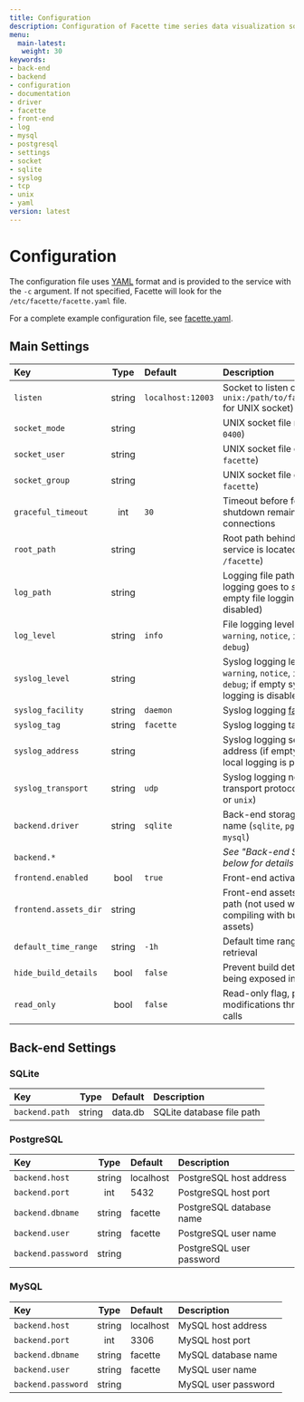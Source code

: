 ```yaml
---
title: Configuration
description: Configuration of Facette time series data visualization software
menu:
  main-latest:
   weight: 30
keywords:
- back-end
- backend
- configuration
- documentation
- driver
- facette
- front-end
- log
- mysql
- postgresql
- settings
- socket
- sqlite
- syslog
- tcp
- unix
- yaml
version: latest
---
```


# Configuration

The configuration file uses [YAML](http://yaml.org/) format and is provided to the service with the `-c` argument. If
not specified, Facette will look for the `/etc/facette/facette.yaml` file.

For a complete example configuration file, see
[facette.yaml](https://raw.githubusercontent.com/facette/facette/master/docs/examples/facette.yaml).

## Main Settings

| Key                   | Type   | Default           | Description                                                                                                 |
|:----------------------|:------:|:------------------|:------------------------------------------------------------------------------------------------------------|
| `listen`              | string | `localhost:12003` | Socket to listen on (use `unix:/path/to/facette.sock` for UNIX socket)                                      |
| `socket_mode`         | string |                   | UNIX socket file mode (e.g. `0400`)                                                                         |
| `socket_user`         | string |                   | UNIX socket file owner (e.g. `facette`)                                                                     |
| `socket_group`        | string |                   | UNIX socket file group (e.g. `facette`)                                                                     |
| `graceful_timeout`    | int    | `30`              | Timeout before forcefully shutdown remaining connections                                                    |
| `root_path`           | string |                   | Root path behind which the service is located (e.g. `/facette`)                                             |
| `log_path`            | string |                   | Logging file path (if `-` logging goes to *stdout*; if empty file logging is disabled)                      |
| `log_level`           | string | `info`            | File logging level (`error`, `warning`, `notice`, `info` or `debug`)                                        |
| `syslog_level`        | string |                   | Syslog logging level (`error`, `warning`, `notice`, `info` or `debug`; if empty syslog logging is disabled) |
| `syslog_facility`     | string | `daemon`          | Syslog logging [facility](https://en.wikipedia.org/wiki/Syslog#Facility))                                   |
| `syslog_tag`          | string | `facette`         | Syslog logging tag                                                                                          |
| `syslog_address`      | string |                   | Syslog logging server address (if empty, host-local logging is performed)                                   |
| `syslog_transport`    | string | `udp`             | Syslog logging network transport protocol (`tcp`, `udp` or `unix`)                                          |
| `backend.driver`      | string | `sqlite`          | Back-end storage driver name (`sqlite`, `pgsql` or `mysql`)                                                 |
| `backend.*`           |        |                   | *See "Back-end Settings" below for details*                                                                 |
| `frontend.enabled`    | bool   | `true`            | Front-end activation flag                                                                                   |
| `frontend.assets_dir` | string |                   | Front-end assets directory path (not used when compiling with builtin assets)                               |
| `default_time_range`  | string | `-1h`             | Default time range for plots retrieval                                                                      |
| `hide_build_details`  | bool   | `false`           | Prevent build details from being exposed in API                                                             |
| `read_only`           | bool   | `false`           | Read-only flag, preventing modifications through API calls                                                  |

## Back-end Settings

### SQLite

| Key            | Type   | Default | Description               |
|:---------------|:------:|:--------|:--------------------------|
| `backend.path` | string | data.db | SQLite database file path |

### PostgreSQL

| Key                | Type   | Default   | Description              |
|:-------------------|:------:|:----------|:-------------------------|
| `backend.host`     | string | localhost | PostgreSQL host address  |
| `backend.port`     | int    | 5432      | PostgreSQL host port     |
| `backend.dbname`   | string | facette   | PostgreSQL database name |
| `backend.user`     | string | facette   | PostgreSQL user name     |
| `backend.password` | string |           | PostgreSQL user password |

### MySQL

| Key                | Type   | Default   | Description         |
|:-------------------|:------:|:----------|:--------------------|
| `backend.host`     | string | localhost | MySQL host address  |
| `backend.port`     | int    | 3306      | MySQL host port     |
| `backend.dbname`   | string | facette   | MySQL database name |
| `backend.user`     | string | facette   | MySQL user name     |
| `backend.password` | string |           | MySQL user password |
